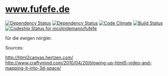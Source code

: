 www.fufefe.de
=====================

[![Dependency Status](https://www.versioneye.com/user/projects/538a5ef714c15869e7000074/badge.svg)](https://www.versioneye.com/user/projects/538a5ef714c15869e7000074) [![Dependency Status](https://www.versioneye.com/user/projects/538a5ef214c158b8bc000052/badge.svg)](https://www.versioneye.com/user/projects/538a5ef214c158b8bc000052) [![Code Climate](https://codeclimate.com/github/nicolindemann/fufefe.png)](https://codeclimate.com/github/nicolindemann/fufefe) [![Build Status](https://travis-ci.org/nicolindemann/fufefe.svg)](https://travis-ci.org/nicolindemann/fufefe) [ ![Codeship Status for nicolindemann/fufefe](https://www.codeship.io/projects/f93f7770-cb29-0131-ec9e-32e5a64033be/status?branch=master)](https://www.codeship.io/projects/22589)

für die ewigen nörgler.


Sources:

http://html2canvas.hertzen.com/
http://www.craftymind.com/2010/04/20/blowing-up-html5-video-and-mapping-it-into-3d-space/
